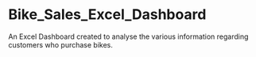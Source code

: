 # Bike_Sales_Excel_Dashboard
An Excel Dashboard created to analyse the various information regarding customers who purchase bikes.
